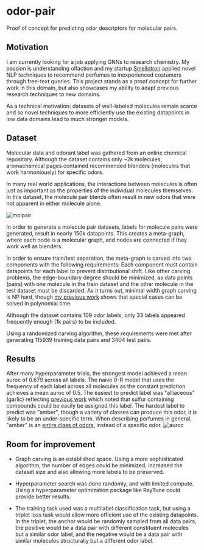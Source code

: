 # odor-pair
Proof of concept for predicting odor descriptors for molecular pairs.

## Motivation
I am currently looking for a job applying GNNs to research chemistry. My passion is understanding olfaction and my startup [Smellotron](https://smellotron.com/) applied novel NLP techniques to recommend perfumes to inexperienced costumers through free-text queries. This project stands as a proof concept for further work in this domain, but also showcases my ability to adapt previous research techniques to new domains.

As a technical motivation: datasets of well-labeled molecules remain scarce and so novel techniques to more efficiently use the existing datapoints in low data domains lead to much stronger models.



## Dataset
Molecular data and odorant label was gathered from an online chemical repository.
Although the dataset contains only ~2k molecules, aromachemical pages contained recommended blenders (molecules that work harmoniously) for specific odors.

In many real world applications, the interactions between molecules is often just as important as the properties of the individual molecules themselves. In this dataset, the molecule pair blends often result in new odors that were not apparent in either molecule alone.

![molpair](https://github.com/laurahsisson/odor-pair/assets/10359687/f5a1aec9-4163-4db4-ad20-d62b1189bbc8)

In order to generate a molecule pair datasets, labels for molecule pairs were generated, result in nearly 150k datapoints. This creates a meta-graph, where each node is a molecular graph, and nodes are connected if they work well as blenders.

In order to ensure train/test separation, the meta-graph is carved into two components with the following requirements:
Each component must contain datapoints for each label to prevent distributional shift.
Like other carving problems, the edge-boundary degree should be minimized, as data points (pairs) with one molecule in the train dataset and the other molecule in the test dataset must be discarded. As it turns out, minimal width graph carving is NP hard, though [my previous work](https://github.com/laurahsisson/algorithm-ks) shows that special cases can be solved in polynomial time.

Although the dataset contains 109 odor labels, only 33 labels appeared frequently enough (1k pairs) to be included.

Using a randomized carving algorithm, these requirements were met after generating 115939 training data pairs and 3404 test pairs. 

## Results
After many hyperparameter trials, the strongest model achieved a mean auroc of 0.679 across all labels. The naive 0-R model that uses the frequency of each label across all molecules as the constant prediction achieves a mean auroc of 0.5.
The easiest to predict label was "alliaceous" (garlic) reflecting [previous work](https://www.biorxiv.org/content/10.1101/2022.09.01.504602v2) which noted that sulfur containing compounds could be easily be assigned this label. The hardest label to predict was "amber", though a variety of classes can produce this odor, it is likely to be an under-specific term. When describing perfumes in general, "amber" is an [entire class of odors](https://www.fragrancesoftheworld.com/FragranceWheel), instead of a specific odor.
![auroc](https://github.com/laurahsisson/odor-pair/assets/10359687/a872a697-7edf-4b7f-a32b-f4018a158212)

## Room for improvement
* Graph carving is an established space. Using a more sophisticated algorithm, the number of edges could be minimized, increased the dataset size and also allowing more labels to be preserved.

* Hyperparameter search was done randomly, and with limited compute. Using a hyperparameter optimization package like RayTune could provide better results.

* The training task used was a multilabel classification task, but using a triplet loss task would allow more efficient use of the existing datapoints. In the triplet, the anchor would be randomly sampled from all data pairs, the positive would be a data pair with different constituent molecules but a similar odor label, and the negative would be a data pair with similar molecules structurally but a different odor label.

